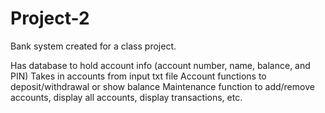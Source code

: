 # Project-2
Bank system created for a class project.

Has database to hold account info (account number, name, balance, and PIN)
Takes in accounts from input txt file
Account functions to deposit/withdrawal or show balance
Maintenance function to add/remove accounts, display all accounts, display transactions, etc.
